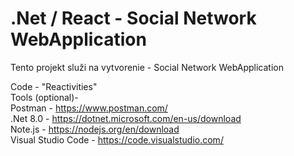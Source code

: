 # .Net / React - Social Network WebApplication
Tento projekt služi na vytvorenie - Social Network WebApplication

Code - "Reactivities"<br/>
Tools (optional)-<br/>
Postman - https://www.postman.com/<br/>
.Net 8.0 - https://dotnet.microsoft.com/en-us/download<br/>
Note.js - https://nodejs.org/en/download<br/>
Visual Studio Code - https://code.visualstudio.com/<br/>
